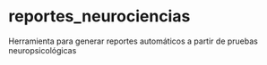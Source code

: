 # reportes_neurociencias
Herramienta para generar reportes automáticos a partir de pruebas neuropsicológicas
